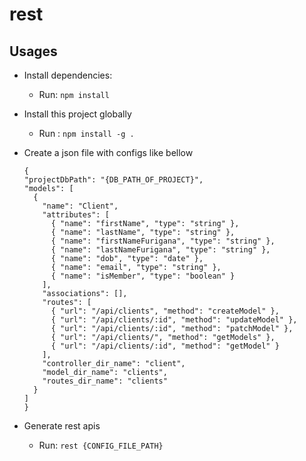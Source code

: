 # rest

## Usages

- Install dependencies:
  - Run: `npm install`
- Install this project globally
  - Run : `npm install -g .`
- Create a json file with configs like bellow

  ```
  {
  "projectDbPath": "{DB_PATH_OF_PROJECT}",
  "models": [
    {
      "name": "Client",
      "attributes": [
        { "name": "firstName", "type": "string" },
        { "name": "lastName", "type": "string" },
        { "name": "firstNameFurigana", "type": "string" },
        { "name": "lastNameFurigana", "type": "string" },
        { "name": "dob", "type": "date" },
        { "name": "email", "type": "string" },
        { "name": "isMember", "type": "boolean" }
      ],
      "associations": [],
      "routes": [
        { "url": "/api/clients", "method": "createModel" },
        { "url": "/api/clients/:id", "method": "updateModel" },
        { "url": "/api/clients/:id", "method": "patchModel" },
        { "url": "/api/clients/", "method": "getModels" },
        { "url": "/api/clients/:id", "method": "getModel" }
      ],
      "controller_dir_name": "client",
      "model_dir_name": "clients",
      "routes_dir_name": "clients"
    }
  ]
  }

  ```

- Generate rest apis
  - Run: `rest {CONFIG_FILE_PATH}`
